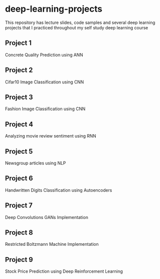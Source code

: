 # deep-learning-projects
This repository has lecture slides, code samples and several deep learning projects that I practiced throughout my self study deep learning course

## Project 1 
Concrete Quality Prediction using ANN

## Project 2
Cifar10 Image Classification using CNN

## Project 3
Fashion Image Classification using CNN

## Project 4
Analyzing movie review sentiment using RNN

## Project 5
Newsgroup articles using NLP

## Project 6
Handwritten Digits Classification using Autoencoders

## Project 7
Deep Convolutions GANs Implementation 

## Project 8
Restricted Boltzmann Machine Implementation 

## Project 9
Stock Price Prediction using Deep Reinforcement Learning
